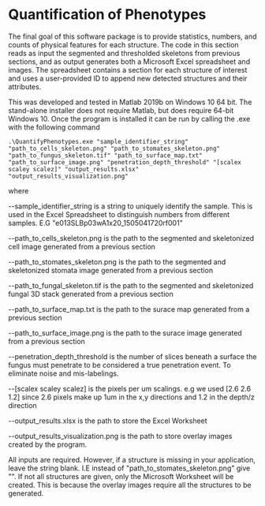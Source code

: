 # Quantification of Phenotypes
The final goal of this software package is to provide statistics, numbers, and counts of physical features for each structure. The code in this section reads as input the segmented and thresholded skeletons from previous sections, and as output generates both a Microsoft Excel spreadsheet and images. The spreadsheet contains a section for each structure of interest and uses a user-provided ID to append new detected structures and their attributes. 

This was developed and tested in Matlab 2019b on Windows 10 64 bit.  The stand-alone installer does not require Matlab, but does require 64-bit Windows 10. Once the program is installed it can be run by calling the .exe with the following command


```.\QuantifyPhenotypes.exe "sample_identifier_string" "path_to_cells_skeleton.png" "path_to_stomates_skeleton.png" "path_to_fungus_skeleton.tif" "path_to_surface_map.txt" "path_to_surface_image.png" "penetration_depth_threshold" "[scalex scaley scalez]" "output_results.xlsx" "output_results_visualization.png"   ```

where 

--sample_identifier_string is a string to uniquely identify the sample. This is used in the Excel Spreadsheet to distinguish numbers from different samples. E.G "e013SLBp03wA1x20_1505041720rf001"

--path_to_cells_skeleton.png is the path to the segmented and skeletonized cell image generated from a previous section

--path_to_stomates_skeleton.png is the path to the segmented and skeletonized stomata image generated from a previous section

--path_to_fungal_skeleton.tif is the path to the segmented and skeletonized fungal 3D stack generated from a previous section

--path_to_surface_map.txt is the path to the surace map generated from a previous section

--path_to_surface_image.png is the path to the surace image generated from a previous section

--penetration_depth_threshold is the number of slices beneath a surface the fungus must penetrate to be considered a true penetration event. To eliminate noise and mis-labelings.

--[scalex scaley scalez] is the pixels per um scalings. e.g we used [2.6 2.6 1.2] since 2.6 pixels make up 1um in the x,y directions and 1.2 in the depth/z direction

--output_results.xlsx is the path to store the Excel Worksheet

--output_results_visualization.png is the path to store overlay images created by the program.

All inputs are required. However, if a structure is missing in your application, leave the string blank. I.E instead of "path_to_stomates_skeleton.png" give "". If not all structures are given, only the Microsoft Worksheet will be created. This is because the overlay images require all the structures to be generated. 

